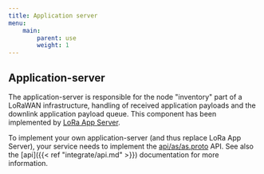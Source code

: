 ```yaml
---
title: Application server
menu:
    main:
        parent: use
        weight: 1
---
```


## Application-server

The application-server is responsible for the node "inventory" part of a
LoRaWAN infrastructure, handling of received application payloads and
the downlink application payload queue. This component has been implemented by
[LoRa App Server](/lora-app-server/).

To implement your own application-server (and thus replace LoRa App Server),
your service needs to implement the [api/as/as.proto](https://github.com/Frankz/loraserver/tree/master/api/as/as.proto)
API. See also the [api]({{< ref "integrate/api.md" >}}) documentation for more
information.
